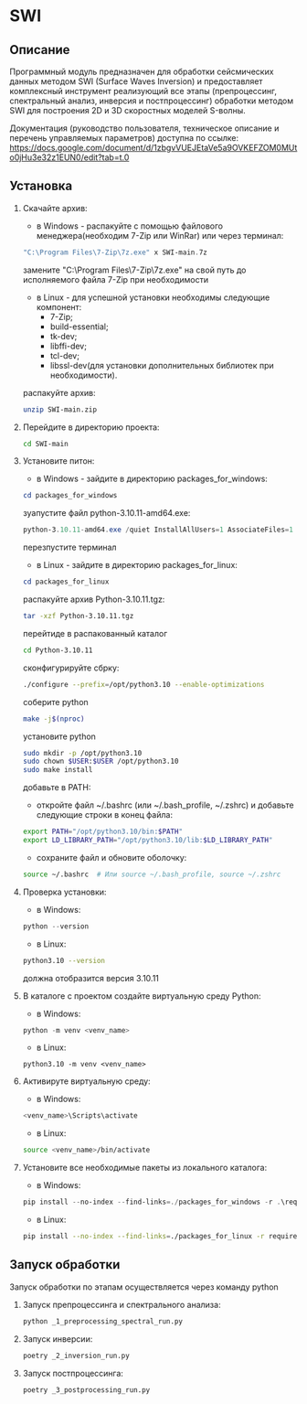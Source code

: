 # SWI

## Описание
Программный модуль предназначен для обработки сейсмических данных методом SWI (Surface Waves Inversion) и предоставляет комплексный инструмент реализующий все этапы (препроцессинг, спектральный анализ, инверсия и постпроцессинг) обработки методом SWI  для построения 2D и 3D скоростных моделей S-волны.

Документация (руководство пользователя, техническое описание и перечень управляемых параметров) доступна по ссылке:
https://docs.google.com/document/d/1zbgvVUEJEtaVe5a9OVKEFZOM0MUto0jHu3e32z1EUN0/edit?tab=t.0

## Установка
1. Скачайте архив:
   - в Windows - распакуйте с помощью файлового менеджера(необходим 7-Zip или WinRar) или через терминал:
   ```PowerShell
   "C:\Program Files\7-Zip\7z.exe" x SWI-main.7z
   ```
   замените "C:\Program Files\7-Zip\7z.exe" на свой путь до исполняемого файла 7-Zip при необходимости
   - в Linux - для успешной установки необходимы следующие компонент:
        - 7-Zip;
        - build-essential;
        - tk-dev;
        - libffi-dev;
        - tcl-dev;
        - libssl-dev(для установки дополнительных библиотек при необходимости).
   
   распакуйте архив:
   ```bash
   unzip SWI-main.zip
   ```

2. Перейдите в директорию проекта:
   ```bash
   cd SWI-main
   ```

3. Установите питон:
   - в Windows - зайдите в директорию packages_for_windows:
   ```PowerShell
   cd packages_for_windows
   ```
   зуапустите файл python-3.10.11-amd64.exe:
   ```PowerShell
   python-3.10.11-amd64.exe /quiet InstallAllUsers=1 AssociateFiles=1 Include_doc=1 Include_pip=1 Include_test=0 AddPythonToPath=1       InstallDir="C:\Users\<User>\AppData\Local\Programs\Python\Python310"
   ```
   перезпустите терминал
   - в Linux  - зайдите в директорию packages_for_linux:
   ```PowerShell
   cd packages_for_linux
   ```
   распакуйте архив Python-3.10.11.tgz:
   ```bash
   tar -xzf Python-3.10.11.tgz
   ```
   перейтиде в распакованный каталог
   ```bash
   cd Python-3.10.11
   ```
   сконфигурируйте сбрку:
   ```bash
   ./configure --prefix=/opt/python3.10 --enable-optimizations
   ```
   соберите python
   ```bash
   make -j$(nproc)
   ```
   установите python
   ```bash
   sudo mkdir -p /opt/python3.10
   sudo chown $USER:$USER /opt/python3.10
   sudo make install
   ```
   добавьте в PATH:
   - откройте файл ~/.bashrc (или ~/.bash_profile, ~/.zshrc) и добавьте следующие строки в конец файла:
   ```bash
   export PATH="/opt/python3.10/bin:$PATH"
   export LD_LIBRARY_PATH="/opt/python3.10/lib:$LD_LIBRARY_PATH"
   ```
   - сохраните файл и обновите оболочку:
   ```bash
   source ~/.bashrc  # Или source ~/.bash_profile, source ~/.zshrc
   ```
4. Проверка установки: 
   - в Windows:
   ```PowerShell
   python --version
   ```
   - в Linux:
   ```bash
   python3.10 --version
   ```
   должна отобразится версия 3.10.11

5. В каталоге с проектом создайте виртуальную среду Python:
   - в Windows:
   ```PowerShell
   python -m venv <venv_name>
   ```
   - в Linux:
   ```
   python3.10 -m venv <venv_name>
   ```
7. Активируте виртуальную среду:
   - в Windows:
   ```PowerShell
   <venv_name>\Scripts\activate
   ```
   - в Linux:
   ```bash
   source <venv_name>/bin/activate
   ```
8. Установите все необходимые пакеты из локального каталога:
   - в Windows:
   ```PowerShell
   pip install --no-index --find-links=./packages_for_windows -r .\requirements_for_windows.txt
   ```
   - в Linux:
   ```bash
   pip install --no-index --find-links=./packages_for_linux -r requirements_for_linux.txt
   ```

## Запуск обработки
Запуск обработки по этапам осуществляется через команду python 

1. Запуск препроцессинга и спектрального анализа:
   ```bash
   python _1_preprocessing_spectral_run.py
   ```
2. Запуск инверсии:
     ```bash
     poetry _2_inversion_run.py
     ```
2. Запуск постпроцессинга:
     ```bash
     poetry _3_postprocessing_run.py
     ```

